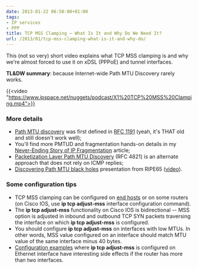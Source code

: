 ```yaml
---
date: 2013-01-22 06:50:00+01:00
tags:
- IP services
- PPP
title: TCP MSS Clamping – What Is It and Why Do We Need It?
url: /2013/01/tcp-mss-clamping-what-is-it-and-why-do/
---
```

This (not so very) short video explains what TCP MSS clamping is and why we're almost forced to use it on xDSL (PPPoE) and tunnel interfaces.

**TL&DW summary**: because Internet-wide Path MTU Discovery rarely works.

{{<video "https://www.ipspace.net/nuggets/podcast/X1%20TCP%20MSS%20Clamping.mp4">}}
<!--more-->
### More details

-   [Path MTU discovery](http://en.wikipedia.org/wiki/Path_MTU_Discovery) was first defined in [RFC 1191](http://www.ietf.org/rfc/rfc1191.txt) (yeah, it's THAT old and still doesn't work well);
-   You'll find more PMTUD and fragmentation hands-on details in my [Never-Ending Story of IP Fragmentation](/kb/Internet/PMTUD/) article;
-   [Packetization Layer Path MTU Discovery](http://tools.ietf.org/html/rfc4821) (RFC 4821) is an alternate approach that does not rely on ICMP replies;
-   [Discovering Path MTU black holes](https://ripe65.ripe.net/presentations/100-RP2_presentation_RIPE65.pdf) presentation from RIPE65 ([video](https://ripe65.ripe.net/archives/video/58/)).

### Some configuration tips

-   TCP MSS clamping can be configured on [end hosts](http://tldp.org/HOWTO/IP-Masquerade-HOWTO/mtu-issues.html) or on some routers (on Cisco IOS, use **ip tcp adjust-mss** interface configuration command).
-   The **ip tcp adjust-mss** functionality on Cisco IOS is bidirectional -- MSS option is adjusted in inbound and outbound TCP SYN packets traversing the interface on which **ip tcp adjust-mss** is configured.
-   You should configure **ip tcp adjust-mss** on interfaces with low MTUs. In other words, MSS value configured on an interface should match MTU value of the same interface minus 40 bytes.
-   [Configuration examples](http://www.cisco.com/en/US/tech/tk175/tk15/technologies_configuration_example09186a008071a6c3.shtml) where **ip tcp adjust-mss** is configured on Ethernet interface have interesting side effects if the router has more than two interfaces.
